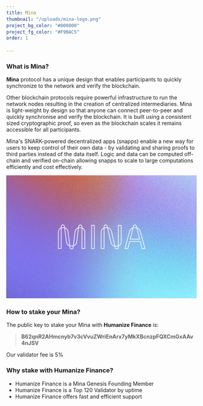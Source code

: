 ```yaml
---
title: Mina
thumbnail: "/uploads/mina-logo.png"
project_bg_color: "#000000"
project_fg_color: "#F9BAC5"
order: 1

---
```

### What is Mina?

**Mina** protocol has a unique design that enables participants to quickly synchronize to the network and verify the blockchain.

Other blockchain protocols require powerful infrastructure to run the network nodes resulting in the creation of centralized intermediaries. Mina is light-weight by design so that anyone can connect peer-to-peer and quickly synchronise and verify the blockchain. It is built using a consistent sized cryptographic proof, so even as the blockchain scales it remains accessible for all participants.

Mina's SNARK-powered decentralized apps (snapps) enable a new way for users to keep control of their own data - by validating and sharing proofs to third parties instead of the data itself. Logic and data can be computed off-chain and verified on-chain allowing snapps to scale to large computations efficiently and cost effectively.

![](/uploads/mina-logo.png)

### How to stake your Mina?

The public key to stake your Mina with **Humanize Finance** is:

> **B62qnR2AHmcnyb7v3cVvuZWriEnArx7yMkXBcnzpFQXCmGxAAv4nJSV**

Our validator fee is 5%

### Why stake with Humanize Finance?

* Humanize Finance is a Mina Genesis Founding Member
* Humanize Finance is a Top 120 Validator by uptime
* Humanize Finance offers fast and efficient support